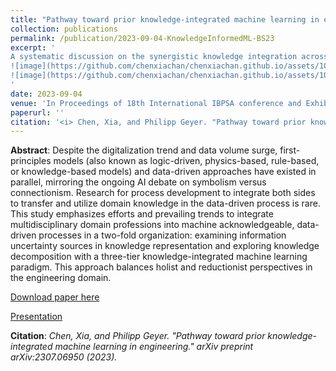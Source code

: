 ```yaml
---
title: "Pathway toward prior knowledge-integrated machine learning in engineering"
collection: publications
permalink: /publication/2023-09-04-KnowledgeInformedML-BS23
excerpt: '
A systematic discussion on the synergistic knowledge integration across the different stages of the data-driven process based on their natural-inherited characteristics.<br>
![image](https://github.com/chenxiachan/chenxiachan.github.io/assets/106488602/b66f215d-dedb-425a-9dad-79fb2f7d12d9)
![image](https://github.com/chenxiachan/chenxiachan.github.io/assets/106488602/1ef0d065-d5e3-4a23-bc55-f3e05ae5bdab)
'
date: 2023-09-04
venue: 'In Proceedings of 18th International IBPSA conference and Exhibition, Building Simulation 2023'
paperurl: ''
citation: '<i> Chen, Xia, and Philipp Geyer. "Pathway toward prior knowledge-integrated machine learning in engineering." arXiv preprint arXiv:2307.06950 (2023). </i>'
---
```


**Abstract**: 
Despite the digitalization trend and data volume surge, first-principles models (also known as logic-driven, physics-based, rule-based, or knowledge-based models) and data-driven approaches have existed in parallel, mirroring the ongoing AI debate on symbolism versus connectionism. Research for process development to integrate both sides to transfer and utilize domain knowledge in the data-driven process is rare. This study emphasizes efforts and prevailing trends to integrate multidisciplinary domain professions into machine acknowledgeable, data-driven processes in a two-fold organization: examining information uncertainty sources in knowledge representation and exploring knowledge decomposition with a three-tier knowledge-integrated machine learning paradigm. This approach balances holist and reductionist perspectives in the engineering domain.

[Download paper here](https://arxiv.org/abs/2307.06950)

[Presentation](https://github.com/chenxiachan/chenxiachan.github.io/blob/master/files/BS2023_Xia_07.09.2023.pdf)

**Citation**:<I> Chen, Xia, and Philipp Geyer. "Pathway toward prior knowledge-integrated machine learning in engineering." arXiv preprint arXiv:2307.06950 (2023). </i>
